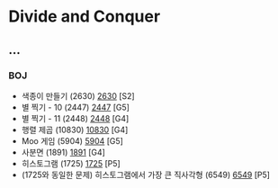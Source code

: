 # Divide and Conquer

...
--------------------------------
### BOJ
- 색종이 만들기 (2630) [2630](https://github.com/KyumKyum/Algorithm_Study/blob/main/DivideAndConquer/2630.cpp) [S2]
- 별 찍기 - 10 (2447) [2447](https://github.com/KyumKyum/Algorithm_Study/blob/main/DivideAndConquer/2447.py) [G5]
- 별 찍기 - 11 (2448) [2448](https://github.com/KyumKyum/Algorithm_Study/blob/main/DivideAndConquer/2448.py) [G4]
- 행렬 제곱 (10830) [10830](https://github.com/KyumKyum/Algorithm_Study/blob/main/DivideAndConquer/10830.py) [G4]
- Moo 게임 (5904) [5904](https://github.com/KyumKyum/Algorithm_Study/blob/main/DivideAndConquer/5904.py) [G5]
- 사분면 (1891) [1891](https://github.com/KyumKyum/Algorithm_Study/blob/main/DivideAndConquer/1891.py) [G4]
- 히스토그램 (1725) [1725](https://github.com/KyumKyum/Algorithm_Study/blob/main/DivideAndConquer/1725.py) [P5]
- (1725와 동일한 문제) 히스토그램에서 가장 큰 직사각형 (6549) [6549](https://github.com/KyumKyum/Algorithm_Study/blob/main/DivideAndConquer/6549.py) [P5]
